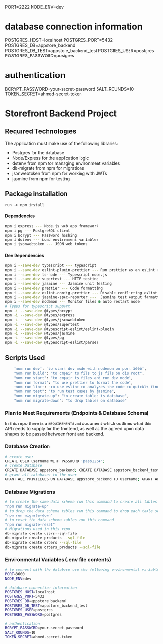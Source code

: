 PORT=2222
NODE_ENV=dev

# database connection information
POSTGRES_HOST=localhost
POSTGRES_PORT=5432
POSTGRES_DB=appstore_backend
POSTGRES_DB_TEST=appstore_backend_test
POSTGRES_USER=postgres
POSTGRES_PASSWORD=postgres

# authentication
BCRYPT_PASSWORD=your-secret-password
SALT_ROUNDS=10
TOKEN_SECRET=ahmed-secret-token


# Storefront Backend Project



## Required Technologies
The application must make use of the following libraries:
- Postgres for the database
- Node/Express for the application logic
- dotenv from npm for managing environment variables
- db-migrate from npm for migrations
- jsonwebtoken from npm for working with JWTs
- jasmine from npm for testing

## Package installation
``
run -> npm install 
``
#### Dependencies
```sh
npm i express --- Node.js web app framework
npm i pg --- PostgreSQL client
npm i bcrypt --- Password hashing
npm i dotenv --- Load environment variables
npm i jsonwebtoken --- JSON web tokens
```
#### Dev Dependencies
```sh
npm i --save-dev typescript --- typescript
npm i --save-dev eslint-plugin-prettier --- Run prettier as an eslint rule
npm i --save-dev ts-node --- Typescript node.js
npm i --save-dev supertest --- HTTP testing
npm i --save-dev jasmine --- Jasmine unit testing
npm i --save-dev prettier --- Code formatting
npm i --save-dev eslint-config-prettier --- Disable conflicting eslint rules
npm i --save-dev jasmine-spec-reporter ---  Jasmine test output formatting
npm i --save-dev nodemon --- Monitor files & auto restart node
# Types for typescript support
npm -i --save-dev @types/bcrypt
npm -i --save-dev @types/express
npm -i --save-dev @types/jsonwebtoken
npm -i --save-dev @types/supertest
npm -i --save-dev @typescript-eslint/eslint-plugin
npm -i --save-dev @types/jasmine
npm -i --save-dev @types/pg
npm -i --save-dev @typescript-eslint/parser
```


## Scripts Used
```sh
    "nom run dev": "to start dev mode with nodemon on port 3600",
    "nom run build": "to cmpair ts fils to js fils on dis root",
    "nom run start": "to cmpair ts files and run dev mode",
    "nom run format": "to use prettier to format the code",
    "nom run lint": "to use eslint to analyzes the code to quickly find problems",
    "nom run test": "to run test cases by jasmine",
    "nom run migrate-up": "to create tables is database",
    "nom run migrate-down": "to drop tables on database"
```


###  Plan to Meet Requirements (Endpoints & Database Schema)

In this repo there is a `REQUIREMENTS.md` document which outlines what this API needs to supply for the frontend, as well as the agreed upon data shapes to be passed between front and backend.

###  Database Creation

```sh
# create user
CREATE USER username WITH PASSWORD 'pass1234';
# create Database
CREATE DATABASE appstore_backend; CREATE DATABASE appstore_backend_test;
# grant all databases to the user
GRANT ALL PRIVILEGES ON DATABASE appstore_backend TO username; GRANT ALL PRIVILEGES ON DATABASE appstore_backend_test TO username;
```

### Database Migrations
```sh
# to create the same data schema run this command to create all tables 
"npm run migrate-up"
# to drop the data schema tables run this command to drop each table separately
"npm run migrate-down"
# to reset the data schema tables run this command
"npm run migrate-reset"
# Migrations used in this repo
db-migrate create users--sql-file
db-migrate create products --sql-file
db-migrate create orders --sql-file
db-migrate create orders_products --sql-file
```

### Environmental Variables (.env file contents)
```sh
# to connect with the database use the following environmental variables
PORT=3600
NODE_ENV=dev

# database connection information
POSTGRES_HOST=localhost
POSTGRES_PORT=5432
POSTGRES_DB=appstore_backend
POSTGRES_DB_TEST=appstore_backend_test
POSTGRES_USER=postgres
POSTGRES_PASSWORD=postgres

# authentication
BCRYPT_PASSWORD=your-secret-password
SALT_ROUNDS=10
TOKEN_SECRET=ahmed-secret-token
```
  

